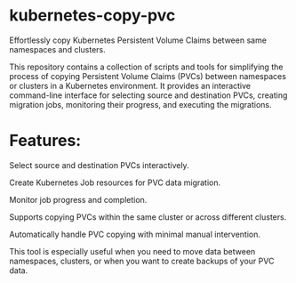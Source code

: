 # kubernetes-copy-pvc
Effortlessly copy Kubernetes Persistent Volume Claims between same namespaces and clusters.

This repository contains a collection of scripts and tools for simplifying the process of copying Persistent Volume Claims (PVCs) between namespaces or clusters in a Kubernetes environment. It provides an interactive command-line interface for selecting source and destination PVCs, creating migration jobs, monitoring their progress, and executing the migrations.

# Features:

Select source and destination PVCs interactively.

Create Kubernetes Job resources for PVC data migration.

Monitor job progress and completion.

Supports copying PVCs within the same cluster or across different clusters.

Automatically handle PVC copying with minimal manual intervention.

This tool is especially useful when you need to move data between namespaces, clusters, or when you want to create backups of your PVC data.


